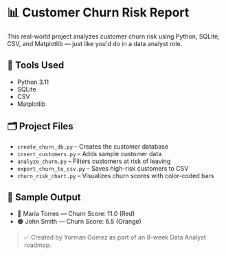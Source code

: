 # 📊 Customer Churn Risk Report

This real-world project analyzes customer churn risk using Python, SQLite, CSV, and Matplotlib — just like you'd do in a data analyst role.

## 🧠 Tools Used
- Python 3.11
- SQLite
- CSV
- Matplotlib

## 🗂️ Project Files
- `create_churn_db.py` – Creates the customer database
- `insert_customers.py` – Adds sample customer data
- `analyze_churn.py` – Filters customers at risk of leaving
- `export_churn_to_csv.py` – Saves high-risk customers to CSV
- `churn_risk_chart.py` – Visualizes churn scores with color-coded bars

## 🧾 Sample Output
- 🚨 Maria Torres — Churn Score: 11.0 (Red)
- 🟠 John Smith — Churn Score: 6.5 (Orange)

> ✅ Created by Yorman Gomez as part of an 8-week Data Analyst roadmap.

